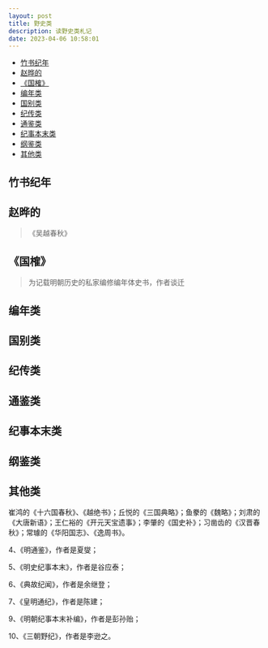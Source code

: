 ```yaml
---
layout: post
title: 野史类
description: 读野史类札记
date: 2023-04-06 10:58:01
---
```


- [竹书纪年](#竹书纪年)
- [赵晔的](#赵晔的)
- [《国榷》](#国榷)
- [编年类](#编年类)
- [国别类](#国别类)
- [纪传类](#纪传类)
- [通鉴类](#通鉴类)
- [纪事本末类](#纪事本末类)
- [纲鉴类](#纲鉴类)
- [其他类](#其他类)

## 竹书纪年

## 赵晔的

> 《吴越春秋》

## 《国榷》

> 为记载明朝历史的私家编修编年体史书，作者谈迁

## 编年类

## 国别类

## 纪传类

## 通鉴类

## 纪事本末类

## 纲鉴类

## 其他类

崔鸿的《十六国春秋》、《越绝书》；丘悦的《三国典略》；鱼豢的《魏略》；刘肃的《大唐新语》；王仁裕的《开元天宝遗事》；李肇的《国史补》；习凿齿的《汉晋春秋》；常璩的《华阳国志》、《逸周书》。


4、《明通鉴》，作者是夏燮；

5、《明史纪事本末》，作者是谷应泰；

6、《典故纪闻》，作者是余继登；

7、《皇明通纪》，作者是陈建；

9、《明朝纪事本末补编》，作者是彭孙贻；

10、《三朝野纪》，作者是李逊之。